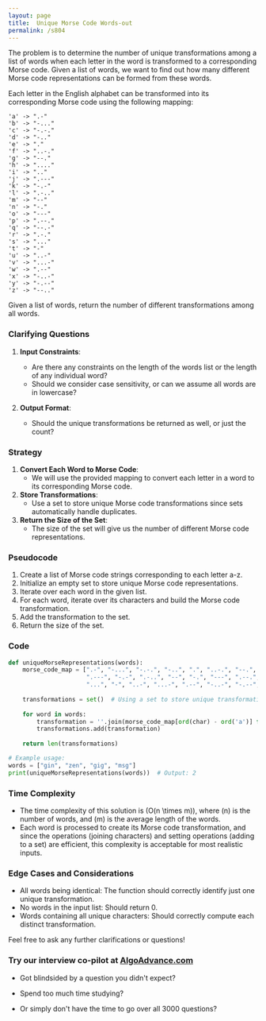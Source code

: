 ```yaml
---
layout: page
title:  Unique Morse Code Words-out
permalink: /s804
---
```

The problem is to determine the number of unique transformations among a list of words when each letter in the word is transformed to a corresponding Morse code. Given a list of words, we want to find out how many different Morse code representations can be formed from these words.

Each letter in the English alphabet can be transformed into its corresponding Morse code using the following mapping:

```plaintext
'a' -> ".-"
'b' -> "-..."
'c' -> "-.-."
'd' -> "-.."
'e' -> "."
'f' -> "..-."
'g' -> "--."
'h' -> "...."
'i' -> ".."
'j' -> ".---"
'k' -> "-.-"
'l' -> ".-.."
'm' -> "--"
'n' -> "-."
'o' -> "---"
'p' -> ".--."
'q' -> "--.-"
'r' -> ".-."
's' -> "..."
't' -> "-"
'u' -> "..-"
'v' -> "...-"
'w' -> ".--"
'x' -> "-..-"
'y' -> "-.--"
'z' -> "--.."
```

Given a list of words, return the number of different transformations among all words.

### Clarifying Questions
1. **Input Constraints**:
    - Are there any constraints on the length of the words list or the length of any individual word?
    - Should we consider case sensitivity, or can we assume all words are in lowercase?

2. **Output Format**:
    - Should the unique transformations be returned as well, or just the count?

### Strategy
1. **Convert Each Word to Morse Code**:
    - We will use the provided mapping to convert each letter in a word to its corresponding Morse code.
2. **Store Transformations**:
    - Use a set to store unique Morse code transformations since sets automatically handle duplicates.
3. **Return the Size of the Set**:
    - The size of the set will give us the number of different Morse code representations.

### Pseudocode
1. Create a list of Morse code strings corresponding to each letter a-z.
2. Initialize an empty set to store unique Morse code representations.
3. Iterate over each word in the given list.
4. For each word, iterate over its characters and build the Morse code transformation.
5. Add the transformation to the set.
6. Return the size of the set.

### Code
```python
def uniqueMorseRepresentations(words):
    morse_code_map = [".-", "-...", "-.-.", "-..", ".", "..-.", "--.", "....", "..", 
                      ".---", "-.-", ".-..", "--", "-.", "---", ".--.", "--.-", ".-.", 
                      "...", "-", "..-", "...-", ".--", "-..-", "-.--", "--.."]
    
    transformations = set()  # Using a set to store unique transformations
    
    for word in words:
        transformation = ''.join(morse_code_map[ord(char) - ord('a')] for char in word)
        transformations.add(transformation)
    
    return len(transformations)

# Example usage:
words = ["gin", "zen", "gig", "msg"]
print(uniqueMorseRepresentations(words))  # Output: 2
```

### Time Complexity
- The time complexity of this solution is \(O(n \times m)\), where \(n\) is the number of words, and \(m\) is the average length of the words.
- Each word is processed to create its Morse code transformation, and since the operations (joining characters) and setting operations (adding to a set) are efficient, this complexity is acceptable for most realistic inputs.

### Edge Cases and Considerations
- All words being identical: The function should correctly identify just one unique transformation.
- No words in the input list: Should return 0.
- Words containing all unique characters: Should correctly compute each distinct transformation.

Feel free to ask any further clarifications or questions!


### Try our interview co-pilot at [AlgoAdvance.com](https://algoAdvance.com)

- Got blindsided by a question you didn't expect?

- Spend too much time studying?

- Or simply don't have the time to go over all 3000 questions?

